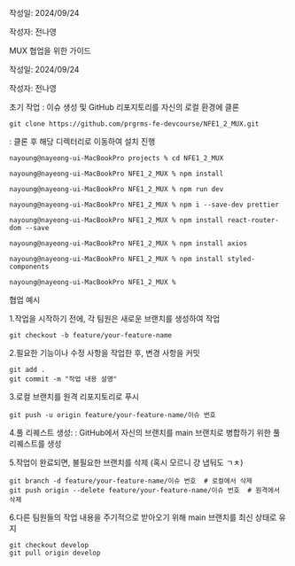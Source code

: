 작성일: 2024/09/24 

작성자: 전나영

MUX 협업을 위한 가이드

작성일: 2024/09/24

작성자: 전나영

초기 작업 : 이슈 생성 및 GitHub 리포지토리를 자신의 로컬 환경에 클론

```
git clone https://github.com/prgrms-fe-devcourse/NFE1_2_MUX.git
```

: 클론 후 해당 디렉터리로 이동하여 설치 진행

```
nayoung@nayeong-ui-MacBookPro projects % cd NFE1_2_MUX

nayoung@nayeong-ui-MacBookPro NFE1_2_MUX % npm install

nayoung@nayeong-ui-MacBookPro NFE1_2_MUX % npm run dev

nayoung@nayeong-ui-MacBookPro NFE1_2_MUX % npm i --save-dev prettier

nayoung@nayeong-ui-MacBookPro NFE1_2_MUX % npm install react-router-dom --save

nayoung@nayeong-ui-MacBookPro NFE1_2_MUX % npm install axios

nayoung@nayeong-ui-MacBookPro NFE1_2_MUX % npm install styled-components

nayoung@nayeong-ui-MacBookPro NFE1_2_MUX %

```

협업 예시

1.작업을 시작하기 전에, 각 팀원은 새로운 브랜치를 생성하여 작업

```
git checkout -b feature/your-feature-name
```

2.필요한 기능이나 수정 사항을 작업한 후, 변경 사항을 커밋

```
git add .
git commit -m "작업 내용 설명"
```

3.로컬 브랜치를 원격 리포지토리로 푸시

```
git push -u origin feature/your-feature-name/이슈 번호
```

4.풀 리퀘스트 생성: : GitHub에서 자신의 브랜치를 main 브랜치로 병합하기 위한 풀 리퀘스트를 생성

5.작업이 완료되면, 불필요한 브랜치를 삭제 (혹시 모르니 걍 냅둬도 ㄱㅊ)

```
git branch -d feature/your-feature-name/이슈 번호  # 로컬에서 삭제
git push origin --delete feature/your-feature-name/이슈 번호  # 원격에서 삭제
```

6.다른 팀원들의 작업 내용을 주기적으로 받아오기 위해 main 브랜치를 최신 상태로 유지

```
git checkout develop
git pull origin develop
```

